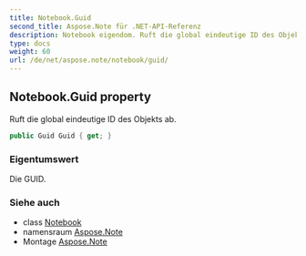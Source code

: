 ```yaml
---
title: Notebook.Guid
second_title: Aspose.Note für .NET-API-Referenz
description: Notebook eigendom. Ruft die global eindeutige ID des Objekts ab.
type: docs
weight: 60
url: /de/net/aspose.note/notebook/guid/
---
```

## Notebook.Guid property

Ruft die global eindeutige ID des Objekts ab.

```csharp
public Guid Guid { get; }
```

### Eigentumswert

Die GUID.

### Siehe auch

* class [Notebook](../)
* namensraum [Aspose.Note](../../notebook/)
* Montage [Aspose.Note](../../../)



